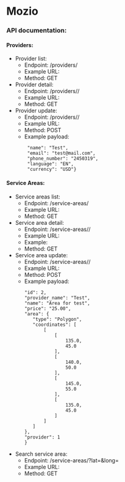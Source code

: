 # Mozio

### API documentation:

#### Providers:
 - Provider list:
   - Endpoint: /providers/
   - Example URL:
   - Method: GET
 - Provider detail:
   - Endpoint: /providers/<id>/
   - Example URL:
   - Method: GET
 - Provider update:
   - Endpoint: /providers/<id>/
   - Example URL:
   - Method: POST
   - Example payload:
     ```{
      "name": "Test",
      "email": "test@mail.com",
      "phone_number": "2450319",
      "language": "EN",
      "currency": "USD"}

#### Service Areas:
 - Service areas list:
   - Endpoint: /service-areas/
   - Example URL:
   - Method: GET
 - Service area detail:
   - Endpoint: /service-areas/<id>/
   - Example URL:
   - Example:
   - Method: GET
 - Service area update:
   - Endpoint: /service-areas/<id>/
   - Example URL:
   - Method: POST
   - Example payload:
     ```{
     "id": 2,
     "provider_name": "Test",
     "name": "Area for test",
     "price": "25.00",
     "area": {
        "type": "Polygon",
        "coordinates": [
            [
                [
                    135.0,
                    45.0
                ],
                [
                    140.0,
                    50.0
                ],
                [
                    145.0,
                    55.0
                ],
                [
                    135.0,
                    45.0
                ]
            ]
        ]
     },
     "provider": 1
     }
     ```
- Search service area:
   - Endpoint: /service-areas/?lat=<lat>&long=<long>
   - Example URL:
   - Method: GET
